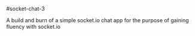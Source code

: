#socket-chat-3

A build and burn of a simple socket.io chat app for the purpose of gaining fluency with socket.io
